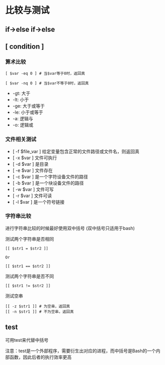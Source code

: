 # 比较与测试

## if->else if->else

## [ condition ]

### 算术比较
```shell
[ $var -eq 0 ] # 当$var等于0时，返回真
```

```shell
[ $var -nq 0 ] # 当$var不等于0时，返回真
```

+ -gt:  大于
+ -lt:  小于
+ -ge:  大于或等于
+ -le:  小于或等于
+ -a:   逻辑与  
+ -o:   逻辑或

### 文件相关测试

+ [ -f $file_var ] 给定变量包含正常的文件路径或文件名，则返回真
+ [ -x $var ]    文件可执行
+ [ -d $var ]    是目录
+ [ -e $var ]    文件存在
+ [ -c $var ]    是一个字符设备文件的路径
+ [ -b $var ]    是一个块设备文件的路径
+ [ -w $var ]    文件可写
+ [ -r $var ]    文件可读
+ [ -l $var ]    是一个符号链接

### 字符串比较
进行字符串比较的时候最好使用双中括号
(双中括号只适用于bash)

测试两个字符串是否相同
```shell
[[ $str1 = $str2 ]]

Or

[[ $str1 == $str2 ]]
```
测试两个字符串是否不同
```shell
[[ $str1 != $str2 ]]
```
测试空串
```shell
[[ -z $str1 ]] # 为空串，返回真
[[ -n $str1 ]] # 不为空串，返回真
```

## test
可用test来代替中括号

注意：test是一个外部程序，需要衍生出对应的进程，而中括号是Bash的一个内部函数，因此后者的执行效率更高